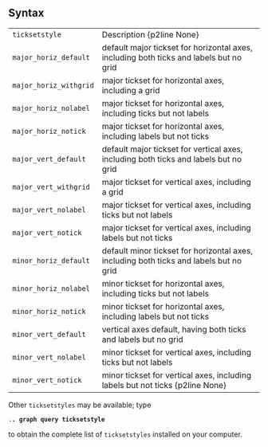 ## Syntax

|                        |                                                                                        |
|------------------------|----------------------------------------------------------------------------------------|
| `ticksetstyle`         | Description {p2line None}                                                              |
| `major_horiz_default`  | default major tickset for horizontal axes, including both ticks and labels but no grid |
| `major_horiz_withgrid` | major tickset for horizontal axes, including a grid                                    |
| `major_horiz_nolabel`  | major tickset for horizontal axes, including ticks but not labels                      |
| `major_horiz_notick`   | major tickset for horizontal axes, including labels but not ticks                      |
| `major_vert_default`   | default major tickset for vertical axes, including both ticks and labels but no grid   |
| `major_vert_withgrid`  | major tickset for vertical axes, including a grid                                      |
| `major_vert_nolabel`   | major tickset for vertical axes, including ticks but not labels                        |
| `major_vert_notick`    | major tickset for vertical axes, including labels but not ticks                        |
| `minor_horiz_default`  | default minor tickset for horizontal axes, including both ticks and labels but no grid |
| `minor_horiz_nolabel`  | minor tickset for horizontal axes, including ticks but not labels                      |
| `minor_horiz_notick`   | minor tickset for horizontal axes, including labels but not ticks                      |
| `minor_vert_default`   | vertical axes default, having both ticks and labels but no grid                        |
| `minor_vert_nolabel`   | minor tickset for vertical axes, including ticks but not labels                        |
| `minor_vert_notick`    | minor tickset for vertical axes, including labels but not ticks {p2line None}          |

Other `ticksetstyles` may be available; type

`.`**`. graph query ticksetstyle`**

to obtain the complete list of `ticksetstyles` installed on your
computer.
